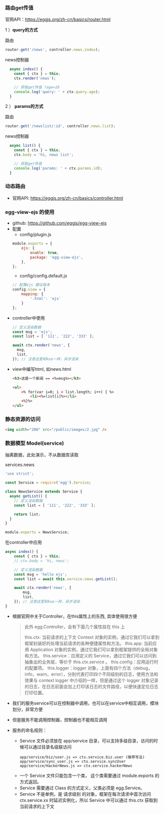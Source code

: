 ### 路由get传值

官网API：https://eggjs.org/zh-cn/basics/router.html

1 ）**query的方式**

路由
```js
router.get('/news', controller.news.index);
```

news控制器
```js
  async index() {
    const { ctx } = this;
    ctx.render('news');

    // 获取get传值 ?age=10
    console.log('query: ' + ctx.query.age);
  }
```

2 ） **params的方式**

路由
```js
router.get('/newslist/:id', controller.news.list);
```

news控制器
```js
  async list() {
    const { ctx } = this;
    ctx.body = 'hi, news list';

    // 获取get传值
    console.log('params: ' + ctx.params.id);
  }
```

### 动态路由

- 官网API: https://eggjs.org/zh-cn/basics/controller.html

### egg-view-ejs 的使用

- github: https://github.com/eggjs/egg-view-ejs
- 配置
    * config/plugin.js
    ```js
    module.exports = {
        ejs: {
            enable: true,
            package: 'egg-view-ejs',
        },
    };
    ```
    * config/config.default.js
    ```js
    // 配置ejs 建议版本
    config.view = {
        mapping: {
            '.html': 'ejs'
        }
    };
    ```
- controller中使用
    ```js
    // 定义渲染数据
    const msg = 'ejs';
    const list = [ '111', '222', '333' ];

    await ctx.render('news', {
      msg,
      list,
    }); // 注意这里和koa一样，异步渲染
    ```
- view中编写html, 如news.html
    ```html
    <h3>这是一个新闻 == <%=msg%></h3>

    <ul>
        <% for(var i=0; i < list.length; i++) { %>
            <li><%=list[i]%></li>
        <%}%>
    </ul>
    ```

### 静态资源的访问

```html
<img width="200" src="/public/images/2.jpg" />
```

### 数据模型 Model(service)

抽离数据，此处演示，不从数据库读取

services.news

```js
'use strict';

const Service = require('egg').Service;

class NewsService extends Service {
  async getList() {
    // 定义渲染数据
    const list = [ '111', '222', '333' ];

    return list;
  }
}

module.exports = NewsService;
```

在controller中应用

```js
async index() {
    const { ctx } = this;
    // ctx.body = 'hi, news';

    // 定义渲染数据
    const msg = 'hello ejs';
    const list = await this.service.news.getList();

    await ctx.render('news', {
        msg,
        list,
    }); // 注意这里和koa一样，异步渲染
}
```

- 根据官网中关于Controller，在this属性上的东西, 具体使用很方便
    >此外 egg.Controller，会有下面几个属性挂在 this 上
    >
    >this.ctx: 当前请求的上下文 Context 对象的实例，通过它我们可以拿到框架封装好的处理当前请求的各种便捷属性和方法。
    >this.app: 当前应用 Application 对象的实例，通过它我们可以拿到框架提供的全局对象和方法。
    >this.service：应用定义的 Service，通过它我们可以访问到抽象出的业务层，等价于 this.ctx.service 。
    >this.config：应用运行时的配置项。
    >this.logger：logger 对象，上面有四个方法（debug，info，warn，error），分别代表打印四个不同级别的日志，使用方法和效果与 context logger 中介绍的一样，但是通过这个 logger 对象记录的日志，在日志前面会加上打印该日志的文件路径，以便快速定位日志打印位置。

- 我们的服务service可以在控制器中调用，也可以在service中相互调用，模块划分，非常方便
- 但是服务不能调用控制器，控制器也不能相互调用
- 服务的命名规则：
    * Service 文件必须放在 app/service 目录，可以支持多级目录，访问的时候可以通过目录名级联访问
        ```log
        app/service/biz/user.js => ctx.service.biz.user (推荐写法)
        app/service/sync_user.js => ctx.service.syncUser
        app/service/HackerNews.js => ctx.service.hackerNews
        ```
    * 一个 Service 文件只能包含一个类， 这个类需要通过 module.exports 的方式返回。
    * Service 需要通过 Class 的方式定义，父类必须是 egg.Service。
    * Service 不是单例，是 请求级别 的对象，框架在每次请求中首次访问 ctx.service.xx 时延迟实例化，所以 Service 中可以通过 this.ctx 获取到当前请求的上下文
